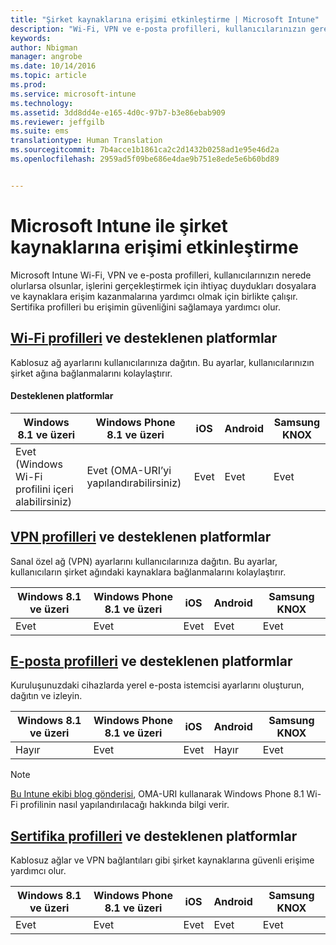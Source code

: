 ```yaml
---
title: "Şirket kaynaklarına erişimi etkinleştirme | Microsoft Intune"
description: "Wi-Fi, VPN ve e-posta profilleri, kullanıcılarınızın gereken dosyalara ve kaynaklara erişim kazanmasına yardımcı olmak için birlikte çalışır."
keywords: 
author: Nbigman
manager: angrobe
ms.date: 10/14/2016
ms.topic: article
ms.prod: 
ms.service: microsoft-intune
ms.technology: 
ms.assetid: 3dd8dd4e-e165-4d0c-97b7-b3e86ebab909
ms.reviewer: jeffgilb
ms.suite: ems
translationtype: Human Translation
ms.sourcegitcommit: 7b4acce1b1861ca2c2d1432b0258ad1e95e46d2a
ms.openlocfilehash: 2959ad5f09be686e4dae9b751e8ede5e6b60bd89


---
```


# Microsoft Intune ile şirket kaynaklarına erişimi etkinleştirme
Microsoft Intune Wi-Fi, VPN ve e-posta profilleri, kullanıcılarınızın nerede olurlarsa olsunlar, işlerini gerçekleştirmek için ihtiyaç duydukları dosyalara ve kaynaklara erişim kazanmalarına yardımcı olmak için birlikte çalışır. Sertifika profilleri bu erişimin güvenliğini sağlamaya yardımcı olur.

## [Wi-Fi profilleri](wi-fi-connections-in-microsoft-intune.md) ve desteklenen platformlar

Kablosuz ağ ayarlarını kullanıcılarınıza dağıtın. Bu ayarlar, kullanıcılarınızın şirket ağına bağlanmalarını kolaylaştırır.
#### Desteklenen platformlar

|Windows 8.1 ve üzeri|Windows Phone 8.1 ve üzeri|iOS|Android|Samsung KNOX|
|---------------------|---------------------------|---|-------|------------|
|Evet (Windows Wi-Fi profilini içeri alabilirsiniz)|Evet (OMA-URI’yi yapılandırabilirsiniz) |Evet|Evet|Evet|

## [VPN profilleri](vpn-connections-in-microsoft-intune.md) ve desteklenen platformlar
Sanal özel ağ (VPN) ayarlarını kullanıcılarınıza dağıtın. Bu ayarlar, kullanıcıların şirket ağındaki kaynaklara bağlanmalarını kolaylaştırır.

|Windows 8.1 ve üzeri|Windows Phone 8.1 ve üzeri|iOS|Android|Samsung KNOX|
|---------------------|---------------------------|---|-------|------------|
|Evet|Evet|Evet|Evet|Evet|

## [E-posta profilleri](configure-access-to-corporate-email-using-email-profiles-with-microsoft-intune.md) ve desteklenen platformlar
Kuruluşunuzdaki cihazlarda yerel e-posta istemcisi ayarlarını oluşturun, dağıtın ve izleyin.

|Windows 8.1 ve üzeri|Windows Phone 8.1 ve üzeri|iOS|Android|Samsung KNOX|
|---------------------|---------------------------|---|-------|------------|
|Hayır|Evet|Evet|Hayır|Evet|
> [!NOTE]
> [Bu Intune ekibi blog gönderisi](https://blogs.technet.microsoft.com/enterprisemobility/2015/02/19/using-oma-uri-to-create-custom-wi-fi-profiles-for-windows-phone-8-1/), OMA-URI kullanarak Windows Phone 8.1 Wi-Fi profilinin nasıl yapılandırılacağı hakkında bilgi verir.

## [Sertifika profilleri](secure-resource-access-with-certificate-profiles.md) ve desteklenen platformlar
Kablosuz ağlar ve VPN bağlantıları gibi şirket kaynaklarına güvenli erişime yardımcı olur.

|Windows 8.1 ve üzeri|Windows Phone 8.1 ve üzeri|iOS|Android|Samsung KNOX|
|---------------------|---------------------------|---|-------|------------|
|Evet|Evet|Evet|Evet|Evet|



<!--HONumber=Oct16_HO2-->


